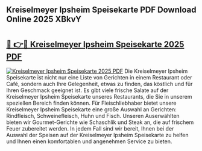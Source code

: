 ## Kreiselmeyer Ipsheim Speisekarte PDF Download Online 2025 XBkvY

# <h2><a href="http://gc9dm1.nevu.top/?p=Kreiselmeyer+Ipsheim+Speisekarte">🔗 👉🔴 Kreiselmeyer Ipsheim Speisekarte 2025 PDF</a></h2>

[![Kreiselmeyer Ipsheim Speisekarte 2025 PDF](https://i.imgur.com/dBaPXMq.png)](http://gc9dm1.nevu.top/?p=Kreiselmeyer+Ipsheim+Speisekarte)
Die Kreiselmeyer Ipsheim Speisekarte ist nicht nur eine Liste von Gerichten in einem Restaurant oder Café, sondern auch Ihre Gelegenheit, etwas zu finden, das köstlich und für Ihren Geschmack geeignet ist. Es gibt viele frische Salate auf der Kreiselmeyer Ipsheim Speisekarte unseres Restaurants, die Sie in unserem speziellen Bereich finden können. Für Fleischliebhaber bietet unsere Kreiselmeyer Ipsheim Speisekarte eine große Auswahl an Gerichten: Rindfleisch, Schweinefleisch, Huhn und Fisch. Unseren Auserwählten bieten wir Gourmet-Gerichte wie Schaschlik und Steak an, die auf frischem Feuer zubereitet werden. In jedem Fall sind wir bereit, Ihnen bei der Auswahl der Speisen auf der Kreiselmeyer Ipsheim Speisekarte zu helfen und Ihnen einen komfortablen und angenehmen Service zu bieten.
